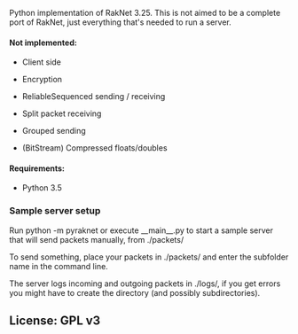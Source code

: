 Python implementation of RakNet 3.25. This is not aimed to be a complete port of RakNet, just everything that's needed to run a server.

#### Not implemented:

* Client side

* Encryption

* ReliableSequenced sending / receiving

* Split packet receiving

* Grouped sending

* (BitStream) Compressed floats/doubles

#### Requirements:
* Python 3.5

### Sample server setup
Run python -m pyraknet or execute \_\_main\_\_.py to start a sample server that will send packets manually, from ./packets/

To send something, place your packets in ./packets/<your subfolder> and enter the subfolder name in the command line.

The server logs incoming and outgoing packets in ./logs/, if you get errors you might have to create the directory (and possibly subdirectories).

## License: GPL v3
